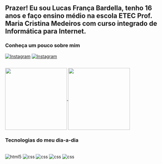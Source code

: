 ## Prazer! Eu sou Lucas França Bardella, tenho 16 anos e faço ensino médio na escola ETEC Prof. Maria Cristina Medeiros com curso integrado de Informática para Internet.

### Conheça um pouco sobre mim
[![Instagram](https://img.shields.io/badge/Instagram-E4405F?style=for-the-badge&logo=instagram&logoColor=white)](https://www.instagram.com/luks.thx/)
[![Instagram](https://img.shields.io/badge/Instagram-E4405F?style=for-the-badge&logo=instagram&logoColor=white)](https://www.instagram.com/luks.thx/)

##
<a href="https://github.com/LucasBardella/github-readme-stats">
  <img height=200 align="center" src="https://github-readme-stats.vercel.app/api?username=anuraghazra" />
</a>
<a href="https://github.com/LucasBardella/convoychat">
  <img height=200 align="center" src="https://github-readme-stats.vercel.app/api/top-langs/?username=LucasBardella&layout=donut" />
</a>

### Tecnologias do meu dia-a-dia

<div style="display: inline_block"><br/>
  <img align="center" alt="html5" scr="https://img.shields.io/badge/HTML5-E34F26?style=for-the-badge&logo=html5&logoColor=white" />
  <img align="center" alt="css" scr="https://img.shields.io/badge/CSS-239120?&style=for-the-badge&logo=css3&logoColor=white" />
  <img align="center" alt="css" scr="https://img.shields.io/badge/PHP-777BB4?style=for-the-badge&logo=php&logoColor=white" />
  <img align="center" alt="css" scr="https://img.shields.io/badge/Bootstrap-563D7C?style=for-the-badge&logo=bootstrap&logoColor=white" />
  <img align="center" alt="css" scr="https://img.shields.io/badge/Bootstrap-563D7C?style=for-the-badge&logo=bootstrap&logoColor=white" />
  
</div>
